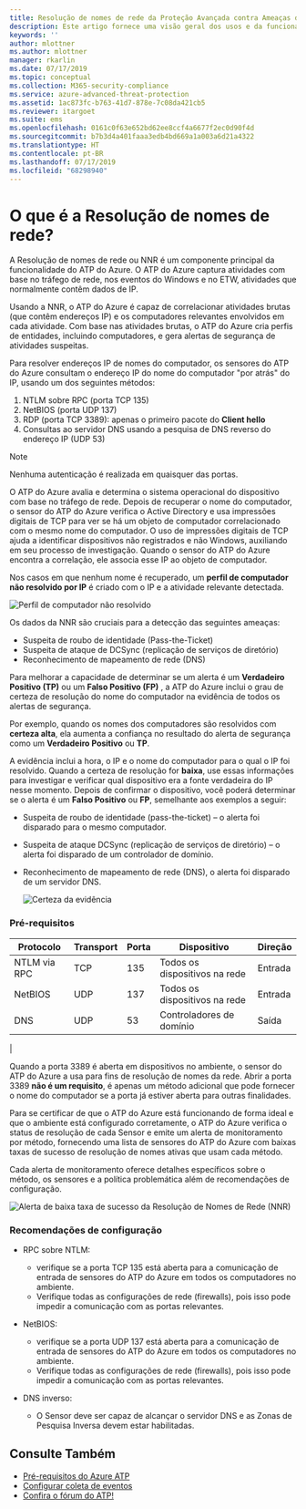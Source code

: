 ```yaml
---
title: Resolução de nomes de rede da Proteção Avançada contra Ameaças do Azure | Microsoft Docs
description: Este artigo fornece uma visão geral dos usos e da funcionalidade avançada de resolução de nomes de rede do ATP do Azure.
keywords: ''
author: mlottner
ms.author: mlottner
manager: rkarlin
ms.date: 07/17/2019
ms.topic: conceptual
ms.collection: M365-security-compliance
ms.service: azure-advanced-threat-protection
ms.assetid: 1ac873fc-b763-41d7-878e-7c08da421cb5
ms.reviewer: itargoet
ms.suite: ems
ms.openlocfilehash: 0161c0f63e652bd62ee8ccf4a6677f2ec0d90f4d
ms.sourcegitcommit: b7b3d4a401faaa3edb4bd669a1a003a6d21a4322
ms.translationtype: HT
ms.contentlocale: pt-BR
ms.lasthandoff: 07/17/2019
ms.locfileid: "68298940"
---
```

# <a name="what-is-network-name-resolution"></a>O que é a Resolução de nomes de rede?

A Resolução de nomes de rede ou NNR é um componente principal da funcionalidade do ATP do Azure. O ATP do Azure captura atividades com base no tráfego de rede, nos eventos do Windows e no ETW, atividades que normalmente contêm dados de IP.  

Usando a NNR, o ATP do Azure é capaz de correlacionar atividades brutas (que contêm endereços IP) e os computadores relevantes envolvidos em cada atividade. Com base nas atividades brutas, o ATP do Azure cria perfis de entidades, incluindo computadores, e gera alertas de segurança de atividades suspeitas.

Para resolver endereços IP de nomes do computador, os sensores do ATP do Azure consultam o endereço IP do nome do computador "por atrás" do IP, usando um dos seguintes métodos:

1. NTLM sobre RPC (porta TCP 135)
2. NetBIOS (porta UDP 137)
3. RDP (porta TCP 3389): apenas o primeiro pacote do **Client hello**
4. Consultas ao servidor DNS usando a pesquisa de DNS reverso do endereço IP (UDP 53)

> [!NOTE]
>Nenhuma autenticação é realizada em quaisquer das portas.

O ATP do Azure avalia e determina o sistema operacional do dispositivo com base no tráfego de rede. Depois de recuperar o nome do computador, o sensor do ATP do Azure verifica o Active Directory e usa impressões digitais de TCP para ver se há um objeto de computador correlacionado com o mesmo nome do computador. O uso de impressões digitais de TCP ajuda a identificar dispositivos não registrados e não Windows, auxiliando em seu processo de investigação. Quando o sensor do ATP do Azure encontra a correlação, ele associa esse IP ao objeto de computador. 

Nos casos em que nenhum nome é recuperado, um **perfil de computador não resolvido por IP** é criado com o IP e a atividade relevante detectada.

![Perfil de computador não resolvido](media/unresolved-computer-profile.png)


Os dados da NNR são cruciais para a detecção das seguintes ameaças:

- Suspeita de roubo de identidade (Pass-the-Ticket)
- Suspeita de ataque de DCSync (replicação de serviços de diretório)
- Reconhecimento de mapeamento de rede (DNS)

Para melhorar a capacidade de determinar se um alerta é um **Verdadeiro Positivo (TP)** ou um **Falso Positivo (FP)** , a ATP do Azure inclui o grau de certeza de resolução do nome do computador na evidência de todos os alertas de segurança. 
 
Por exemplo, quando os nomes dos computadores são resolvidos com **certeza alta**, ela aumenta a confiança no resultado do alerta de segurança como um **Verdadeiro Positivo** ou **TP**. 

A evidência inclui a hora, o IP e o nome do computador para o qual o IP foi resolvido. Quando a certeza de resolução for **baixa**, use essas informações para investigar e verificar qual dispositivo era a fonte verdadeira do IP nesse momento. Depois de confirmar o dispositivo, você poderá determinar se o alerta é um **Falso Positivo** ou **FP**, semelhante aos exemplos a seguir:

- Suspeita de roubo de identidade (pass-the-ticket) – o alerta foi disparado para o mesmo computador.
- Suspeita de ataque DCSync (replicação de serviços de diretório) – o alerta foi disparado de um controlador de domínio.
- Reconhecimento de mapeamento de rede (DNS), o alerta foi disparado de um servidor DNS.

    ![Certeza da evidência](media/nnr-high-certainty.png)


### <a name="prerequisites"></a>Pré-requisitos
|Protocolo|  Transport|  Porta|   Dispositivo| Direção|
|--------|--------|------|-------|------|
|NTLM via RPC| TCP |135|   Todos os dispositivos na rede| Entrada|
|NetBIOS|   UDP|    137|    Todos os dispositivos na rede| Entrada|
|DNS|   UDP|    53| Controladores de domínio| Saída|
|

Quando a porta 3389 é aberta em dispositivos no ambiente, o sensor do ATP do Azure a usa para fins de resolução de nomes da rede.
Abrir a porta 3389 **não é um requisito**, é apenas um método adicional que pode fornecer o nome do computador se a porta já estiver aberta para outras finalidades.

Para se certificar de que o ATP do Azure está funcionando de forma ideal e que o ambiente está configurado corretamente, o ATP do Azure verifica o status de resolução de cada Sensor e emite um alerta de monitoramento por método, fornecendo uma lista de sensores do ATP do Azure com baixas taxas de sucesso de resolução de nomes ativas que usam cada método.

Cada alerta de monitoramento oferece detalhes específicos sobre o método, os sensores e a política problemática além de recomendações de configuração.

![Alerta de baixa taxa de sucesso da Resolução de Nomes de Rede (NNR)](media/atp-nnr-success-rate.png)


### <a name="configuration-recommendations"></a>Recomendações de configuração

- RPC sobre NTLM:
    - verifique se a porta TCP 135 está aberta para a comunicação de entrada de sensores do ATP do Azure em todos os computadores no ambiente.
    - Verifique todas as configurações de rede (firewalls), pois isso pode impedir a comunicação com as portas relevantes.

- NetBIOS:
    - verifique se a porta UDP 137 está aberta para a comunicação de entrada de sensores do ATP do Azure em todos os computadores no ambiente.
    - Verifique todas as configurações de rede (firewalls), pois isso pode impedir a comunicação com as portas relevantes.
- DNS inverso:
    - O Sensor deve ser capaz de alcançar o servidor DNS e as Zonas de Pesquisa Inversa devem estar habilitadas.


## <a name="see-also"></a>Consulte Também
- [Pré-requisitos do Azure ATP](atp-prerequisites.md)
- [Configurar coleta de eventos](configure-event-collection.md)
- [Confira o fórum do ATP!](https://aka.ms/azureatpcommunity)
